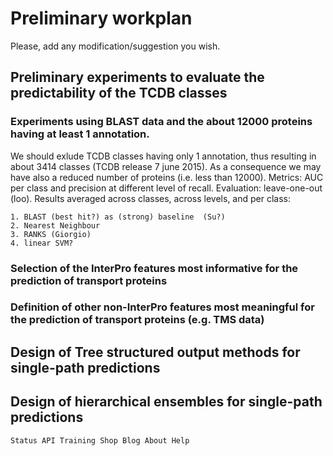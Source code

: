 # Preliminary workplan
Please, add any modification/suggestion you wish.

## Preliminary experiments to evaluate the predictability of the TCDB classes

### Experiments using BLAST data and the about 12000 proteins having at least 1 annotation. 
We should exlude TCDB classes
having only 1 annotation, thus resulting in about 3414 classes (TCDB release 7 june 2015). As a consequence we may have also a reduced number of proteins (i.e. less than 12000).
Metrics: AUC per class  and precision at different level of recall. Evaluation: leave-one-out (loo). 
Results averaged across classes, across levels, and per class:

    1. BLAST (best hit?) as (strong) baseline  (Su?)
    2. Nearest Neighbour 
    3. RANKS (Giorgio)		
    4. linear SVM? 	
		
### Selection of the InterPro features most informative for the prediction of transport proteins
### Definition of other non-InterPro features most meaningful for the prediction of transport proteins (e.g. TMS data)


## Design of Tree structured output methods for single-path predictions

## Design of hierarchical ensembles for single-path predictions

    Status API Training Shop Blog About Help 


